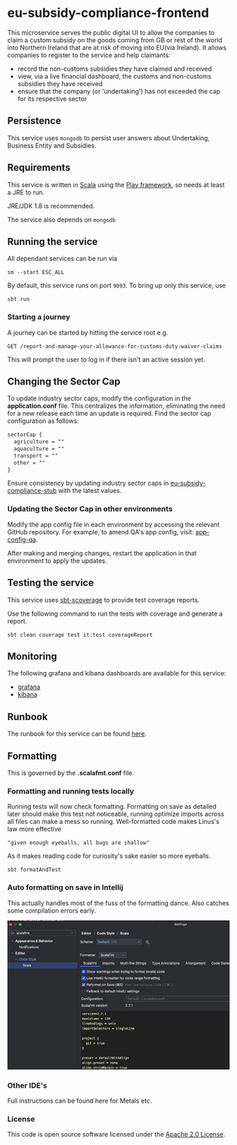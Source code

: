 
# eu-subsidy-compliance-frontend

This microservice serves the public digital UI to allow the companies to claim a custom subsidy on the goods coming from
GB or rest of the world into Northern Ireland that are at risk of moving into EU(via Ireland). It allows companies to register 
to the service and help claimants:
- record the non-customs subsidies they have claimed and received
- view, via a live financial dashboard, the customs and non-customs subsidies they have received
- ensure that the company (or 'undertaking') has not exceeded the cap for its respective sector

## Persistence

This service uses `mongodb` to persist user answers about Undertaking, Business Entity and Subsidies.
## Requirements

This service is written in [Scala](http://www.scala-lang.org/) using the
[Play framework](http://playframework.com/), so needs at least a JRE to run.

JRE/JDK 1.8 is recommended.

The service also depends on `mongodb`

## Running the service

All dependant services can be run via
```
sm --start ESC_ALL
```
By default, this service runs on port `9093`. To bring up only this service, use
```
sbt run
```

### Starting a journey
A journey can be started by hitting the service root e.g.
```
GET /report-and-manage-your-allowance-for-customs-duty-waiver-claims
```
This will prompt the user to log in if there isn't an active session yet.

## Changing the Sector Cap

To update industry sector caps, modify the configuration in the **application.conf** file. This centralizes the information, eliminating the need for a new release each time an update is required. Find the sector cap configuration as follows:
```
sectorCap {
  agriculture = ""
  aquaculture = ""
  transport = ""
  other = ""
}
```
Ensure consistency by updating industry sector caps in [eu-subsidy-compliance-stub](https://github.com/hmrc/eu-subsidy-compliance-stub) with the latest values.

### Updating the Sector Cap in other environments

Modify the app config file in each environment by accessing the relevant GitHub repository. For example, to amend QA's app config, visit: [app-config-qa](https://github.com/hmrc/app-config-qa).

After making and merging changes, restart the application in that environment to apply the updates.

## Testing the service

This service uses [sbt-scoverage](https://github.com/scoverage/sbt-scoverage) to
provide test coverage reports.

Use the following command to run the tests with coverage and generate a report.

```
sbt clean coverage test it:test coverageReport
```

## Monitoring

The following grafana and kibana dashboards are available for this service:
* [grafana](https://grafana.tools.production.tax.service.gov.uk/d/RwwxDLSnz/eu-subsidy-compliance-frontend)
* [kibana](https://kibana.tools.production.tax.service.gov.uk/app/kibana#/dashboard/eu-subsidy-compliance-frontend)

## Runbook

The runbook for this service can be found
[here](https://confluence.tools.tax.service.gov.uk/display/SC/Runbook+-+Subsidy+Compliance).

## Formatting
This is governed by the **.scalafmt.conf** file.

### Formatting and running tests locally
Running tests will now check formatting. Formatting on save as detailed later should make this test not noticeable, 
running optimize imports across all files can make a mess so running. Well-formatted code makes Linus's law more effective
```
"given enough eyeballs, all bugs are shallow"
```
As it makes reading code for curiosity's sake easier so more eyeballs.


```shell
sbt formatAndTest
```

### Auto formatting on save in Intellij
This actually handles most of the fuss of the formatting dance. Also catches some compilation errors early.

![img.png](intellij-formatting.png)

### Other IDE's
Full instructions can be found here for Metals etc.


### License

This code is open source software licensed under the [Apache 2.0 License]("http://www.apache.org/licenses/LICENSE-2.0.html").
